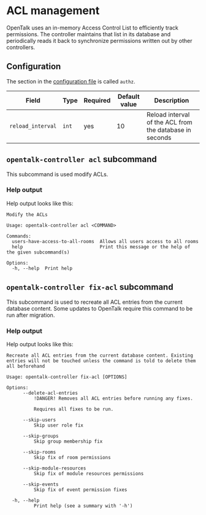 <!--
SPDX-FileCopyrightText: OpenTalk GmbH <mail@opentalk.eu>
SPDX-License-Identifier: EUPL-1.2
-->

# ACL management

OpenTalk uses an in-memory Access Control List to efficiently track permissions. The controller maintains that list in
its database and periodically reads it back to synchronize permissions written out by other controllers.

## Configuration

The section in the [configuration file](configuration.md) is called `authz`.

| Field             | Type  | Required | Default value | Description                                             |
| ----------------- | ----- | -------- | ------------- | ------------------------------------------------------- |
| `reload_interval` | `int` | yes      | 10            | Reload interval of the ACL from the database in seconds |

## `opentalk-controller acl` subcommand

This subcommand is used modify ACLs.

### Help output

Help output looks like this:

<!-- begin:fromfile:text:cli-usage/opentalk-controller-acl-help -->

```text
Modify the ACLs

Usage: opentalk-controller acl <COMMAND>

Commands:
  users-have-access-to-all-rooms  Allows all users access to all rooms
  help                            Print this message or the help of the given subcommand(s)

Options:
  -h, --help  Print help
```

<!-- end:fromfile:text:cli-usage/opentalk-controller-acl-help -->

## `opentalk-controller fix-acl` subcommand

This subcommand is used to recreate all ACL entries from the current database content. Some updates to OpenTalk require
this command to be run after migration.

### Help output

Help output looks like this:

<!-- begin:fromfile:text:cli-usage/opentalk-controller-fix-acl-help -->

```text
Recreate all ACL entries from the current database content. Existing entries will not be touched unless the command is told to delete them all beforehand

Usage: opentalk-controller fix-acl [OPTIONS]

Options:
      --delete-acl-entries
          !DANGER! Removes all ACL entries before running any fixes.

          Requires all fixes to be run.

      --skip-users
          Skip user role fix

      --skip-groups
          Skip group membership fix

      --skip-rooms
          Skip fix of room permissions

      --skip-module-resources
          Skip fix of module resources permissions

      --skip-events
          Skip fix of event permission fixes

  -h, --help
          Print help (see a summary with '-h')
```

<!-- end:fromfile:text:cli-usage/opentalk-controller-fix-acl-help -->
